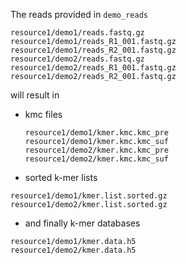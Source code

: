 The reads provided in `demo_reads`
```
resource1/demo1/reads.fastq.gz
resource1/demo1/reads_R1_001.fastq.gz
resource1/demo1/reads_R2_001.fastq.gz
resource1/demo2/reads.fastq.gz
resource1/demo2/reads_R1_001.fastq.gz
resource1/demo2/reads_R2_001.fastq.gz
```
will result in 
* kmc files
  ```
  resource1/demo1/kmer.kmc.kmc_pre
  resource1/demo1/kmer.kmc.kmc_suf
  resource1/demo2/kmer.kmc.kmc_pre
  resource1/demo2/kmer.kmc.kmc_suf
  ```
 * sorted k-mer lists
  ```
  resource1/demo1/kmer.list.sorted.gz
  resource1/demo2/kmer.list.sorted.gz
  ```
 * and finally k-mer databases
  ```
  resource1/demo1/kmer.data.h5
  resource1/demo2/kmer.data.h5
  ```
